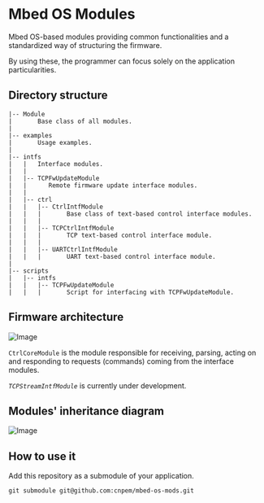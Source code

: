 # Mbed OS Modules

Mbed OS-based modules providing common functionalities and a standardized way of
structuring the firmware.

By using these, the programmer can focus solely on the application
particularities.

## Directory structure

```
|-- Module
|       Base class of all modules.
|
|-- examples
|       Usage examples.
|
|-- intfs
|   |   Interface modules.
|   |
|   |-- TCPFwUpdateModule
|   |      Remote firmware update interface modules.
|   |
|   |-- ctrl
|   |   |-- CtrlIntfModule
|   |   |       Base class of text-based control interface modules.
|   |   |
|   |   |-- TCPCtrlIntfModule
|   |   |       TCP text-based control interface module.
|   |   |
|   |   |-- UARTCtrlIntfModule
|   |   |       UART text-based control interface module.
|
|-- scripts
|   |-- intfs
|   |   |-- TCPFwUpdateModule
|   |   |       Script for interfacing with TCPFwUpdateModule.
```

## Firmware architecture

![Image](https://github.com/user-attachments/assets/26ff07ba-0e39-4a5c-a854-79c5d7c8b92f)

`CtrlCoreModule` is the module responsible for receiving, parsing, acting on and
responding to requests (commands) coming from the interface modules.

_`TCPStreamIntfModule`_ is currently under development.

## Modules' inheritance diagram

![Image](https://github.com/user-attachments/assets/c937321d-7b6b-4837-a500-573317237896)

## How to use it

Add this repository as a submodule of your application.

	git submodule git@github.com:cnpem/mbed-os-mods.git


